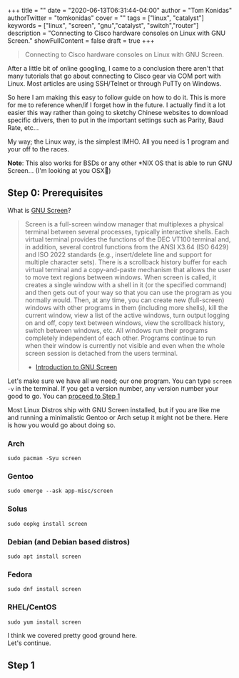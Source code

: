 +++
title = ""
date = "2020-06-13T06:31:44-04:00"
author = "Tom Konidas"
authorTwitter = "tomkonidas"
cover = ""
tags = ["linux", "catalyst"]
keywords = ["linux", "screen", "gnu","catalyst", "switch","router"]
description = "Connecting to Cisco hardware consoles on Linux with GNU Screen."
showFullContent = false
draft = true
+++

> Connecting to Cisco hardware consoles on Linux with GNU Screen.

After a little bit of online googling, I came to a conclusion there aren't
that many tutorials that go about connecting to Cisco gear via COM port with Linux.
Most articles are using SSH/Telnet or through PuTTy on Windows.

So here I am making this easy to follow guide on how to do it.
This is more for me to reference when/if I forget how in the future.
I actually find it a lot easier this way rather than going to sketchy Chinese
websites to download specific drivers, then to put in the important settings such
as Parity, Baud Rate, etc...

My way; the Linux way, is the simplest IMHO.
All you need is 1 program and your off to the races.

**Note**: This also works for BSDs or any other \*NIX OS that is able to run GNU Screen... (I'm looking at you OSX🧐)

## Step 0: Prerequisites

What is [GNU Screen](https://www.gnu.org/software/screen/)?

> Screen is a full-screen window manager that multiplexes a physical terminal between several processes, typically interactive shells. Each virtual terminal provides the functions of the DEC VT100 terminal and, in addition, several control functions from the ANSI X3.64 (ISO 6429) and ISO 2022 standards (e.g., insert/delete line and support for multiple character sets). There is a scrollback history buffer for each virtual terminal and a copy-and-paste mechanism that allows the user to move text regions between windows. When screen is called, it creates a single window with a shell in it (or the specified command) and then gets out of your way so that you can use the program as you normally would. Then, at any time, you can create new (full-screen) windows with other programs in them (including more shells), kill the current window, view a list of the active windows, turn output logging on and off, copy text between windows, view the scrollback history, switch between windows, etc. All windows run their programs completely independent of each other. Programs continue to run when their window is currently not visible and even when the whole screen session is detached from the users terminal.
>
> - [Introduction to GNU Screen](https://www.gnu.org/software/screen/)

Let's make sure we have all we need; our one program.
You can type `screen -v` in the terminal. If you get a version number, any version number your good to go.
You can [proceed to Step 1](#step-1)

Most Linux Distros ship with GNU Screen installed, but if you are like me and running a minimalistic Gentoo or Arch setup it might not be there.
Here is how you would go about doing so.

### Arch

`sudo pacman -Syu screen`

### Gentoo

`sudo emerge --ask app-misc/screen`

### Solus

`sudo eopkg install screen`

### Debian (and Debian based distros)

`sudo apt install screen`

### Fedora

`sudo dnf install screen`

### RHEL/CentOS

`sudo yum install screen`

I think we covered pretty good ground here.  
Let's continue.

## Step 1
